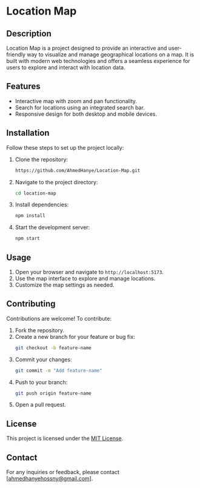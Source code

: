 # Location Map

## Description

Location Map is a project designed to provide an interactive and user-friendly way to visualize and manage geographical locations on a map. It is built with modern web technologies and offers a seamless experience for users to explore and interact with location data.

## Features

- Interactive map with zoom and pan functionality.
- Search for locations using an integrated search bar.
- Responsive design for both desktop and mobile devices.

## Installation

Follow these steps to set up the project locally:

1. Clone the repository:
   ```bash
   https://github.com/AhmedHanye/Location-Map.git
   ```
2. Navigate to the project directory:
   ```bash
   cd location-map
   ```
3. Install dependencies:
   ```bash
   npm install
   ```
4. Start the development server:
   ```bash
   npm start
   ```

## Usage

1. Open your browser and navigate to `http://localhost:5173`.
2. Use the map interface to explore and manage locations.
3. Customize the map settings as needed.

## Contributing

Contributions are welcome! To contribute:

1. Fork the repository.
2. Create a new branch for your feature or bug fix:
   ```bash
   git checkout -b feature-name
   ```
3. Commit your changes:
   ```bash
   git commit -m "Add feature-name"
   ```
4. Push to your branch:
   ```bash
   git push origin feature-name
   ```
5. Open a pull request.

## License

This project is licensed under the [MIT License](LICENSE).

## Contact

For any inquiries or feedback, please contact [ahmedhanyehossny@gmail.com].
